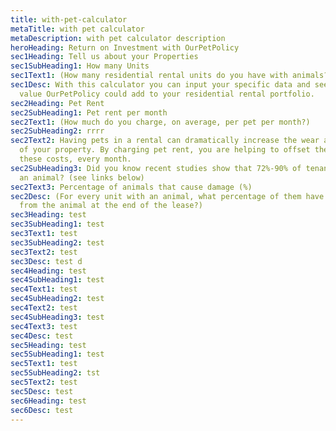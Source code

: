 ```yaml
---
title: with-pet-calculator
metaTitle: with pet calculator
metaDescription: with pet calculator description
heroHeading: Return on Investment with OurPetPolicy
sec1Heading: Tell us about your Properties
sec1SubHeading1: How many Units
sec1Text1: (How many residential rental units do you have with animals?)
sec1Desc: With this calculator you can input your specific data and see how much
  value OurPetPolicy could add to your residential rental portfolio.
sec2Heading: Pet Rent
sec2SubHeading1: Pet rent per month
sec2Text1: (How much do you charge, on average, per pet per month?)
sec2SubHeading2: rrrr
sec2Text2: Having pets in a rental can dramatically increase the wear and tear
  of your property. By charging pet rent, you are helping to offset the costs of
  these costs, every month.
sec2SubHeading3: Did you know recent studies show that 72%-90% of tenants have
  an animal? (see links below)
sec2Text3: Percentage of animals that cause damage (%)
sec2Desc: (For every unit with an animal, what percentage of them have damage
  from the animal at the end of the lease?)
sec3Heading: test
sec3SubHeading1: test
sec3Text1: test
sec3SubHeading2: test
sec3Text2: test
sec3Desc: test d
sec4Heading: test
sec4SubHeading1: test
sec4Text1: test
sec4SubHeading2: test
sec4Text2: test
sec4SubHeading3: test
sec4Text3: test
sec4Desc: test
sec5Heading: test
sec5SubHeading1: test
sec5Text1: test
sec5SubHeading2: tst
sec5Text2: test
sec5Desc: test
sec6Heading: test
sec6Desc: test
---
```

